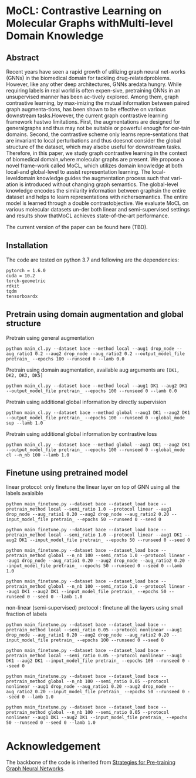 # MoCL: Contrastive Learning on Molecular Graphs withMulti-level Domain Knowledge
## Abstract
Recent years have seen a rapid growth of utilizing graph neural net-works (GNNs) in the biomedical domain for tackling drug-relatedproblems. However, like any other deep architectures, GNNs aredata hungry. While requiring labels in real world is often expen-sive, pretraining GNNs in an unsupervised manner has been ac-tively explored. Among them, graph contrastive learning, by max-imizing the mutual information between paired graph augmenta-tions, has been shown to be effective on various downstream tasks.However, the current graph contrastive learning framework hastwo limitations. First, the augmentations are designed for generalgraphs and thus may not be suitable or powerful enough for cer-tain domains. Second, the contrastive scheme only learns repre-sentations that are invariant to local perturbations and thus doesnot consider the global structure of the dataset, which may alsobe useful for downstream tasks. Therefore, in this paper, we study graph contrastive learning in the context of biomedical domain,where molecular graphs are present. We propose a novel frame-work called MoCL, which utilizes domain knowledge at both local-and global-level to assist representation learning. The local-leveldomain knowledge guides the augmentation process such that vari-ation is introduced without changing graph semantics. The global-level knowledge encodes the similarity information between graphsin the entire dataset and helps to learn representations with richersemantics. The entire model is learned through a double contrastobjective. We evaluate MoCL on various molecular datasets un-der both linear and semi-supervised settings and results show thatMoCL achieves state-of-the-art performance.

The current version of the paper can be found here (TBD).

## Installation
The code are tested on python 3.7 and following are the dependencies:

```
pytorch = 1.6.0
cuda = 10.2
torch-geometric
rdkit
tqdm
tensorboardx
```

## Pretrain using domain augmentation and global structure

Pretrain using general augmentation 

```
python main_cl.py --dataset bace --method local --aug1 drop_node --aug_ratio1 0.2 --aug2 drop_node --aug_ratio2 0.2 --output_model_file pretrain_ --epochs 100 --runseed 0 --lamb 0.0
```

Pretrain using domain augmentation, available aug arguments are `[DK1, DK2, DK3, DK5]`

```
python main_cl.py --dataset bace --method local --aug1 DK1 --aug2 DK1 --output_model_file pretrain_ --epochs 100 --runseed 0 --lamb 0.0
```

Pretrain using additional global information by directly supervision

```
python main_cl.py --dataset bace --method global --aug1 DK1 --aug2 DK1 --output_model_file pretrain_ --epochs 100 --runseed 0 --global_mode sup --lamb 1.0
```

Pretrain using additional global information by contrastive loss

```
python main_cl.py --dataset bace --method global --aug1 DK1 --aug2 DK1 --output_model_file pretrain_ --epochs 100 --runseed 0 --global_mode cl --n_nb 100 --lamb 1.0
```


## Finetune using pretrained model

linear protocol: only finetune the linear layer on top of GNN using all the labels avaialble 

```
python main_finetune.py --dataset bace --dataset_load bace --pretrain_method local --semi_ratio 1.0 --protocol linear --aug1 drop_node --aug_ratio1 0.20 --aug2 drop_node --aug_ratio2 0.20 --input_model_file pretrain_ --epochs 50 --runseed 0 --seed 0

python main_finetune.py --dataset bace --dataset_load bace --pretrain_method local --semi_ratio 1.0 --protocol linear --aug1 DK1 --aug2 DK1 --input_model_file pretrain_ --epochs 50 --runseed 0 --seed 0

python main_finetune.py --dataset bace --dataset_load bace --pretrain_method global --n_nb 100 --semi_ratio 1.0 --protocol linear --aug1 drop_node --aug_ratio1 0.20 --aug2 drop_node --aug_ratio2 0.20 --input_model_file pretrain_ --epochs 50 --runseed 0 --seed 0 --lamb 1.0

python main_finetune.py --dataset bace --dataset_load bace --pretrain_method global --n_nb 100 --semi_ratio 1.0 --protocol linear --aug1 DK1 --aug2 DK1 --input_model_file pretrain_ --epochs 50 --runseed 0 --seed 0 --lamb 1.0

```

non-linear (semi-supervised) protocol : finetune all the layers using small fraction of labels 

```
python main_finetune.py --dataset bace --dataset_load bace --pretrain_method local --semi_ratio 0.05 --protocol nonlinear --aug1 drop_node --aug_ratio1 0.20 --aug2 drop_node --aug_ratio2 0.20 --input_model_file pretrain_ --epochs 100 --runseed 0 --seed 0

python main_finetune.py --dataset bace --dataset_load bace --pretrain_method local --semi_ratio 0.05 --protocol nonlinear --aug1 DK1 --aug2 DK1 --input_model_file pretrain_ --epochs 100 --runseed 0 --seed 0

python main_finetune.py --dataset bace --dataset_load bace --pretrain_method global --n_nb 100 --semi_ratio 0.05 --protocol nonlinear --aug1 drop_node --aug_ratio1 0.20 --aug2 drop_node --aug_ratio2 0.20 --input_model_file pretrain_ --epochs 50 --runseed 0 --seed 0 --lamb 1.0

python main_finetune.py --dataset bace --dataset_load bace --pretrain_method global --n_nb 100 --semi_ratio 0.05 --protocol nonlinear --aug1 DK1 --aug2 DK1 --input_model_file pretrain_ --epochs 50 --runseed 0 --seed 0 --lamb 1.0

```

# Acknowledgement

The backbone of the code is inherited from [Strategies for Pre-training Graph Neural Networks](https://github.com/snap-stanford/pretrain-gnns).

